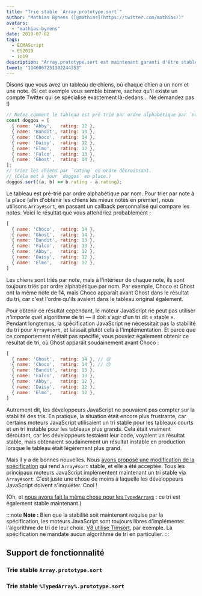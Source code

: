 ```yaml
---
title: "Trie stable `Array.prototype.sort`"
author: "Mathias Bynens ([@mathias](https://twitter.com/mathias))"
avatars: 
  - "mathias-bynens"
date: 2019-07-02
tags: 
  - ECMAScript
  - ES2019
  - io19
description: "Array.prototype.sort est maintenant garanti d'être stable."
tweet: "1146067251302244353"
---
```

Disons que vous avez un tableau de chiens, où chaque chien a un nom et une note. (Si cet exemple vous semble bizarre, sachez qu'il existe un compte Twitter qui se spécialise exactement là-dedans… Ne demandez pas !)

```js
// Notez comment le tableau est pré-trié par ordre alphabétique par `name`.
const doggos = [
  { name: 'Abby',   rating: 12 },
  { name: 'Bandit', rating: 13 },
  { name: 'Choco',  rating: 14 },
  { name: 'Daisy',  rating: 12 },
  { name: 'Elmo',   rating: 12 },
  { name: 'Falco',  rating: 13 },
  { name: 'Ghost',  rating: 14 },
];
// Triez les chiens par `rating` en ordre décroissant.
// (Cela met à jour `doggos` en place.)
doggos.sort((a, b) => b.rating - a.rating);
```

<!--truncate-->
Le tableau est pré-trié par ordre alphabétique par nom. Pour trier par note à la place (afin d'obtenir les chiens les mieux notés en premier), nous utilisons `Array#sort`, en passant un callback personnalisé qui compare les notes. Voici le résultat que vous attendriez probablement :

```js
[
  { name: 'Choco',  rating: 14 },
  { name: 'Ghost',  rating: 14 },
  { name: 'Bandit', rating: 13 },
  { name: 'Falco',  rating: 13 },
  { name: 'Abby',   rating: 12 },
  { name: 'Daisy',  rating: 12 },
  { name: 'Elmo',   rating: 12 },
]
```

Les chiens sont triés par note, mais à l'intérieur de chaque note, ils sont toujours triés par ordre alphabétique par nom. Par exemple, Choco et Ghost ont la même note de 14, mais Choco apparaît avant Ghost dans le résultat du tri, car c'est l'ordre qu'ils avaient dans le tableau original également.

Pour obtenir ce résultat cependant, le moteur JavaScript ne peut pas utiliser _n'importe quel_ algorithme de tri — il doit s'agir d'un tri dit « stable ». Pendant longtemps, la spécification JavaScript ne nécessitait pas la stabilité du tri pour `Array#sort`, et laissait plutôt cela à l'implémentation. Et parce que ce comportement n'était pas spécifié, vous pouviez également obtenir ce résultat de tri, où Ghost apparaît soudainement avant Choco :

```js
[
  { name: 'Ghost',  rating: 14 }, // 😢
  { name: 'Choco',  rating: 14 }, // 😢
  { name: 'Bandit', rating: 13 },
  { name: 'Falco',  rating: 13 },
  { name: 'Abby',   rating: 12 },
  { name: 'Daisy',  rating: 12 },
  { name: 'Elmo',   rating: 12 },
]
```

Autrement dit, les développeurs JavaScript ne pouvaient pas compter sur la stabilité des tris. En pratique, la situation était encore plus frustrante, car certains moteurs JavaScript utilisaient un tri stable pour les tableaux courts et un tri instable pour les tableaux plus grands. Cela était vraiment déroutant, car les développeurs testaient leur code, voyaient un résultat stable, mais obtenaient soudainement un résultat instable en production lorsque le tableau était légèrement plus grand.

Mais il y a de bonnes nouvelles. Nous [avons proposé une modification de la spécification](https://github.com/tc39/ecma262/pull/1340) qui rend `Array#sort` stable, et elle a été acceptée. Tous les principaux moteurs JavaScript implémentent maintenant un tri stable via `Array#sort`. C'est juste une chose de moins à laquelle les développeurs JavaScript doivent s'inquiéter. Cool !

(Oh, et [nous avons fait la même chose pour les `TypedArray`s](https://github.com/tc39/ecma262/pull/1433) : ce tri est également stable maintenant.)

:::note
**Note :** Bien que la stabilité soit maintenant requise par la spécification, les moteurs JavaScript sont toujours libres d'implémenter l'algorithme de tri de leur choix. [V8 utilise Timsort](/blog/array-sort#timsort), par exemple. La spécification ne mandate aucun algorithme de tri en particulier.
:::

## Support de fonctionnalité

### Trie stable `Array.prototype.sort`

<feature-support chrome="70 /blog/v8-release-70#javascript-language-features"
                 firefox="oui"
                 safari="oui"
                 nodejs="12 https://twitter.com/mathias/status/1120700101637353473"
                 babel="oui https://github.com/zloirock/core-js#ecmascript-array"></feature-support>

### Trie stable `%TypedArray%.prototype.sort`

<feature-support chrome="74 https://bugs.chromium.org/p/v8/issues/detail?id=8567"
                 firefox="67 https://bugzilla.mozilla.org/show_bug.cgi?id=1290554"
                 safari="oui"
                 nodejs="12 https://twitter.com/mathias/status/1120700101637353473"
                 babel="oui https://github.com/zloirock/core-js#ecmascript-typed-arrays"></feature-support>
